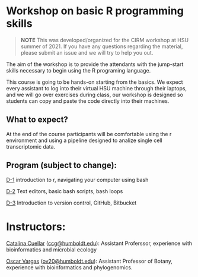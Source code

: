 # Workshop on basic R programming skills 

> **NOTE** 
> This was developed/organized for the CIRM workshop at HSU summer of 2021. 
> If you have any questions regarding the material, please submit an issue and we will try to help you out.
> 

The aim of the workshop is to provide the attendants with the jump-start skills necessary to begin using the R programing language. 

This course is going to be hands-on starting from the basics. We expect every assistant to log into their virtual HSU machine through their laptops, and we will go over exercises during class, our workshop is designed so students can copy and paste the code directly into their machines.


## What to expect?

At the end of the course participants will be comfortable using the r environment and using a pipeline designed to analize single cell transcriptomic data.


## Program (subject to change):

[D-1](https://github.com/oscarvargash/cirm_r_21/tree/main/day_1) introduction to r, navigating your computer using bash

[D-2](https://github.com/oscarvargash/cirm_r_21/tree/main/day_2) Text editors, basic bash scripts, bash loops

[D-3](https://github.com/oscarvargash/cirm_r_21/tree/main/day_3) Introduction to version control, GitHub, Bitbucket

# Instructors:

[Catalina Cuellar](https://cuellar-gempeler-lab.weebly.com/) (ccg@humboldt.edu): Assistant Proferssor, experience with bioinformatics and microbial ecology

[Oscar Vargas](http://oscarmvargas.com/) (<ov20@humboldt.edu>): Assistant Professor of Botany, experience with bioinformatics and phylogenomics.






